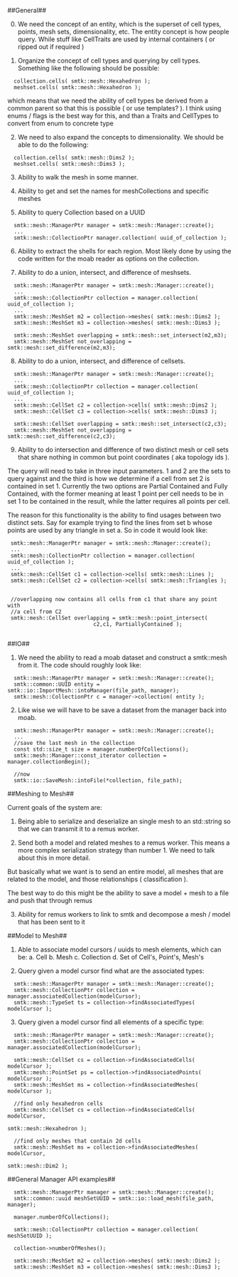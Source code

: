 
##General##

0. We need the concept of an entity, which is the superset of
   cell types, points, mesh sets, dimensionality, etc. The entity concept
   is how people query. While stuff like CellTraits are used by internal
   containers ( or ripped out if required )

1. Organize the concept of cell types and querying by cell types. Something
  like the following should be possible:
```
  collection.cells( smtk::mesh::Hexahedron );
  meshset.cells( smtk::mesh::Hexahedron );
```
which means that we need the ability of cell types be derived from a common
parent so that this is possible ( or use templates? ). I think using enums /
flags is the best way for this, and than a Traits and CellTypes to convert
from enum to concrete type

2. We need to also expand the concepts to dimensionality. We should
be able to do the following:
```
  collection.cells( smtk::mesh::Dims2 );
  meshset.cells( smtk::mesh::Dims3 );
```

3. Ability to walk the mesh in some manner.


4. Ability to get and set the names for meshCollections and specific meshes


5. Ability to query Collection based on a UUID

```
  smtk::mesh::ManagerPtr manager = smtk::mesh::Manager::create();
  ...
  smtk::mesh::CollectionPtr manager.collection( uuid_of_collection );

```

6. Ability to extract the shells for each region.
   Most likely done by using the code written for the moab reader as options
   on the collection.

7. Ability to do a union, intersect, and difference of meshsets.
```
  smtk::mesh::ManagerPtr manager = smtk::mesh::Manager::create();
  ...
  smtk::mesh::CollectionPtr collection = manager.collection( uuid_of_collection );
  ...
  smtk::mesh::MeshSet m2 = collection->meshes( smtk::mesh::Dims2 );
  smtk::mesh::MeshSet m3 = collection->meshes( smtk::mesh::Dims3 );

  smtk::mesh::MeshSet overlapping = smtk::mesh::set_intersect(m2,m3);
  smtk::mesh::MeshSet not_overlapping = smtk::mesh::set_difference(m2,m3);
```

8. Ability to do a union, intersect, and difference of cellsets.
```
  smtk::mesh::ManagerPtr manager = smtk::mesh::Manager::create();
  ...
  smtk::mesh::CollectionPtr collection = manager.collection( uuid_of_collection );
  ...
  smtk::mesh::CellSet c2 = collection->cells( smtk::mesh::Dims2 );
  smtk::mesh::CellSet c3 = collection->cells( smtk::mesh::Dims3 );

  smtk::mesh::CellSet overlapping = smtk::mesh::set_intersect(c2,c3);
  smtk::mesh::MeshSet not_overlapping = smtk::mesh::set_difference(c2,c3);
```

9. Ability to do intersection and difference of two distinct mesh or cell sets
 that share nothing in common but point coordinates ( aka topology ids ).

 The query will need to take in three input parameters. 1 and 2 are the sets
 to query against and the third is how we determine if a cell from set 2 is
 contained in set 1. Currently the two options are Partial Contained and
 Fully Contained, with the former meaning at least 1 point per cell needs to be
 in set 1 to be contained in the result, while the latter requires all points
 per cell.

 The reason for this functionality is the ability to find usages between
 two distinct sets. Say for example trying to find the lines from set b whose
 points are used by any triangle in set a. So in code it would look like:

 ```
  smtk::mesh::ManagerPtr manager = smtk::mesh::Manager::create();
  ...
  smtk::mesh::CollectionPtr collection = manager.collection( uuid_of_collection );
  ...
  smtk::mesh::CellSet c1 = collection->cells( smtk::mesh::Lines );
  smtk::mesh::CellSet c2 = collection->cells( smtk::mesh::Triangles );


  //overlapping now contains all cells from c1 that share any point with
  //a cell from C2
  smtk::mesh::CellSet overlapping = smtk::mesh::point_intersect(
                            c2,c1, PartiallyContained );


 ```



##IO##

1. We need the ability to read a moab dataset and construct a smtk::mesh
from it. The code should roughly look like:

```
  smtk::mesh::ManagerPtr manager = smtk::mesh::Manager::create();
  smtk::common::UUID entity = smtk::io::ImportMesh::intoManager(file_path, manager);
  smtk::mesh::CollectionPtr c = manager->collection( entity );

```

2. Like wise we will have to be save a dataset from the manager back
into moab.

```
  smtk::mesh::ManagerPtr manager = smtk::mesh::Manager::create();
  ...
  //save the last mesh in the collection
  const std::size_t size = manager.numberOfCollections();
  smtk::mesh::Manager::const_iterator collection = manager.collectionBegin();

  //now
  smtk::io::SaveMesh::intoFile(*collection, file_path);

```


##Meshing to Mesh##

Current goals of the system are:

1. Being able to serialize and deserialize an single mesh to an std::string
  so that we can transmit it to a remus worker.

2. Send both a model and related meshes to a remus worker. This means
  a more complex serialization strategy than number 1. We need to talk about
  this in more detail.

  But basically what we want is to send an entire model, all meshes that
  are related to the model, and those relationships ( classification ).

  The best way to do this might be the ability to save a model + mesh to a
  file and push that through remus

3. Ability for remus workers to link to smtk and decompose a mesh / model
   that has been sent to it

##Model to Mesh##

1. Able to associate model cursors / uuids to mesh elements, which can be:
  a. Cell
  b. Mesh
  c. Collection
  d. Set of Cell's, Point's, Mesh's


2. Query given a model cursor find what are the associated types:

```
  smtk::mesh::ManagerPtr manager = smtk::mesh::Manager::create();
  smtk::mesh::CollectionPtr collection = manager.associatedCollection(modelCursor);
  smtk::mesh::TypeSet ts = collection->findAssociatedTypes( modelCursor );
```

3. Query given a model cursor find all elements of a specific type:

```
  smtk::mesh::ManagerPtr manager = smtk::mesh::Manager::create();
  smtk::mesh::CollectionPtr collection = manager.associatedCollection(modelCursor);

  smtk::mesh::CellSet cs = collection->findAssociatedCells( modelCursor );
  smtk::mesh::PointSet ps = collection->findAssociatedPoints( modelCursor );
  smtk::mesh::MeshSet ms = collection->findAssociatedMeshes( modelCursor );

  //find only hexahedron cells
  smtk::mesh::CellSet cs = collection->findAssociatedCells( modelCursor,
                                                           smtk::mesh::Hexahedron );

  //find only meshes that contain 2d cells
  smtk::mesh::MeshSet ms = collection->findAssociatedMeshes( modelCursor,
                                                            smtk::mesh::Dim2 );
```

##General Manager API examples##

```
  smtk::mesh::ManagerPtr manager = smtk::mesh::Manager::create();
  smtk::common::uuid meshSetUUID = smtk::io::load_mesh(file_path, manager);

  manager.numberOfCollections();

  smtk::mesh::CollectionPtr collection = manager.collection( meshSetUUID );

  collection->numberOfMeshes();

  smtk::mesh::MeshSet m2 = collection->meshes( smtk::mesh::Dims2 );
  smtk::mesh::MeshSet m3 = collection->meshes( smtk::mesh::Dims3 );
```
